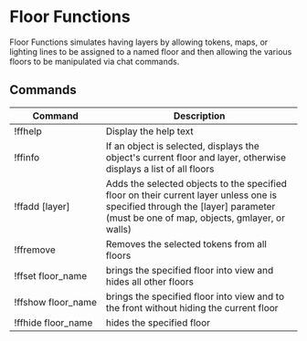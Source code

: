 # Floor Functions

Floor Functions simulates having layers by allowing tokens, maps, or lighting lines to be assigned to a named floor and then allowing the various floors to be manipulated via chat commands.

## Commands

Command                | Description
---------------------  |------------
!ffhelp             | Display the help text
!ffinfo             | If an object is selected, displays the object's current floor and layer, otherwise displays a list of all floors
!ffadd&#160;[layer]       | Adds the selected objects to the specified floor on their current layer unless one is specified through the [layer] parameter (must be one of map, objects, gmlayer, or walls)
!ffremove           | Removes the selected tokens from all floors
!ffset&#160;floor_name   | brings the specified floor into view and hides all other floors
!ffshow&#160;floor_name   | brings the specified floor into view and to the front without hiding the current floor
!ffhide&#160;floor_name   | hides the specified floor
